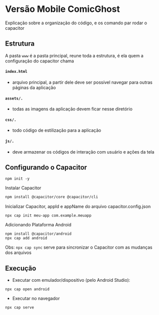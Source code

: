
# Versão Mobile ComicGhost
Explicação sobre a organização do código, e os comando par rodar o capacitor

## Estrutura
A pasta ```www``` é a pasta principal, reune toda a estrutura, é ela quem a configuração do capacitor chama

#### ``` index.html ```
- arquivo principal, a partir dele deve ser possível navegar para outras páginas da aplicação
#### ``` assets/. ```
- todas as imagens da aplicação devem ficar nesse diretório
#### ``` css/. ```
- todo código de estilização para a aplicação
#### ``` js/. ```
- deve armazenar os códigos de interação com usuário e ações da tela


## Configurando o Capacitor
```
npm init -y
```

Instalar Capacitor
```bash
npm install @capacitor/core @capacitor/cli
```

Inicializar Capacitor, appId e appName do arquivo capacitor.config.json
```
npx cap init meu-app com.example.meuapp
```

Adicionando Plataforma Android
```
npm install @capacitor/android
npx cap add android
```
Obs: ``` npx cap sync ``` serve para sincronizar o Capacitor com as mudanças dos arquivos

## Execução 
* Executar com emulador/dispositivo (pelo Android Studio):
```
npx cap open android
```
* Executar no navegador
```
npx cap serve
```